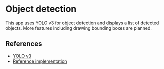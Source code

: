# Object detection

This app uses YOLO v3 for object detection and displays a list of detected objects. More features including drawing bounding boxes are planned.

## References
 - [YOLO v3](https://pjreddie.com/darknet/yolo/)
 - [Reference implementation](https://github.com/lordtt13/tensorflow2-advanced-operations/tree/master/Special%20Projects/YOLOv3) 
